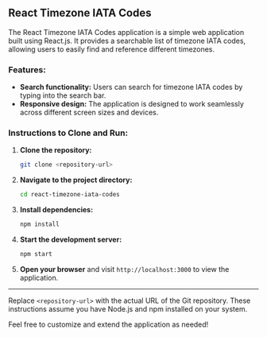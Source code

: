 ## React Timezone IATA Codes

The React Timezone IATA Codes application is a simple web application built using React.js. It provides a searchable list of timezone IATA codes, allowing users to easily find and reference different timezones.

### Features:
- **Search functionality:** Users can search for timezone IATA codes by typing into the search bar.
- **Responsive design:** The application is designed to work seamlessly across different screen sizes and devices.

### Instructions to Clone and Run:
1. **Clone the repository:**
   ```bash
   git clone <repository-url>
   ```
2. **Navigate to the project directory:**
   ```bash
   cd react-timezone-iata-codes
   ```
3. **Install dependencies:**
   ```bash
   npm install
   ```
4. **Start the development server:**
   ```bash
   npm start
   ```
5. **Open your browser** and visit `http://localhost:3000` to view the application.

---

Replace `<repository-url>` with the actual URL of the Git repository. These instructions assume you have Node.js and npm installed on your system.

Feel free to customize and extend the application as needed!
